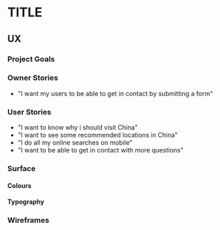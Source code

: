 # TITLE

## UX 

### Project Goals

### Owner Stories
* "I want my users to be able to get in contact by submitting a form"

### User Stories
* "I want to know why i should visit China"
* "I want to see some recommended locations in China"
* "I do all my online searches on mobile"
* "I want to be able to get in contact with more questions"

### Surface

#### Colours

#### Typography

### Wireframes